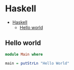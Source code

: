 # Haskell

<!--ts-->
* [Haskell](hasekll.md#haskell)
   * [Hello world](hasekll.md#hello-world)

<!-- Added by: runner, at: Sun Jan 30 09:40:13 UTC 2022 -->

<!--te-->

## Hello world
```haskell
module Main where

main = putStrLn "Hello World"
```
